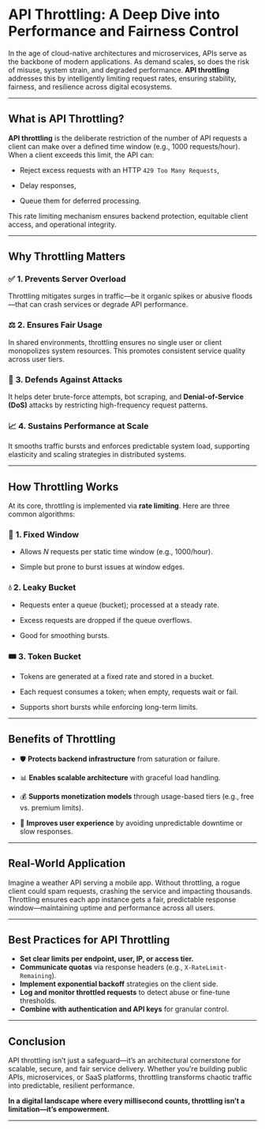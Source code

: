 
# **API Throttling: A Deep Dive into Performance and Fairness Control**

In the age of cloud-native architectures and microservices, APIs serve as the backbone of modern applications. As demand scales, so does the risk of misuse, system strain, and degraded performance. **API throttling** addresses this by intelligently limiting request rates, ensuring stability, fairness, and resilience across digital ecosystems.

---

## **What is API Throttling?**

**API throttling** is the deliberate restriction of the number of API requests a client can make over a defined time window (e.g., 1000 requests/hour). When a client exceeds this limit, the API can:

- Reject excess requests with an HTTP `429 Too Many Requests`,
    
- Delay responses,
    
- Queue them for deferred processing.
    

This rate limiting mechanism ensures backend protection, equitable client access, and operational integrity.

---

## **Why Throttling Matters**

### ✅ **1. Prevents Server Overload**

Throttling mitigates surges in traffic—be it organic spikes or abusive floods—that can crash services or degrade API performance.

### ⚖️ **2. Ensures Fair Usage**

In shared environments, throttling ensures no single user or client monopolizes system resources. This promotes consistent service quality across user tiers.

### 🔐 **3. Defends Against Attacks**

It helps deter brute-force attempts, bot scraping, and **Denial-of-Service (DoS)** attacks by restricting high-frequency request patterns.

### 📈 **4. Sustains Performance at Scale**

It smooths traffic bursts and enforces predictable system load, supporting elasticity and scaling strategies in distributed systems.

---

## **How Throttling Works**

At its core, throttling is implemented via **rate limiting**. Here are three common algorithms:

### 🔁 **1. Fixed Window**

- Allows _N_ requests per static time window (e.g., 1000/hour).
    
- Simple but prone to burst issues at window edges.
    

### 💧 **2. Leaky Bucket**

- Requests enter a queue (bucket); processed at a steady rate.
    
- Excess requests are dropped if the queue overflows.
    
- Good for smoothing bursts.
    

### 🎟 **3. Token Bucket**

- Tokens are generated at a fixed rate and stored in a bucket.
    
- Each request consumes a token; when empty, requests wait or fail.
    
- Supports short bursts while enforcing long-term limits.
    

---

## **Benefits of Throttling**

- 🛡 **Protects backend infrastructure** from saturation or failure.
    
- 📊 **Enables scalable architecture** with graceful load handling.
    
- 💰 **Supports monetization models** through usage-based tiers (e.g., free vs. premium limits).
    
- 🔄 **Improves user experience** by avoiding unpredictable downtime or slow responses.
    

---

## **Real-World Application**

Imagine a weather API serving a mobile app. Without throttling, a rogue client could spam requests, crashing the service and impacting thousands. Throttling ensures each app instance gets a fair, predictable response window—maintaining uptime and performance across all users.

---

## **Best Practices for API Throttling**

- **Set clear limits per endpoint, user, IP, or access tier.**
- **Communicate quotas** via response headers (e.g., `X-RateLimit-Remaining`).
- **Implement exponential backoff** strategies on the client side.
- **Log and monitor throttled requests** to detect abuse or fine-tune thresholds.
- **Combine with authentication and API keys** for granular control.


---

## **Conclusion**

API throttling isn’t just a safeguard—it’s an architectural cornerstone for scalable, secure, and fair service delivery. Whether you're building public APIs, microservices, or SaaS platforms, throttling transforms chaotic traffic into predictable, resilient performance.

**In a digital landscape where every millisecond counts, throttling isn’t a limitation—it’s empowerment.**

---
